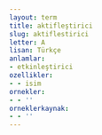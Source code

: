```yaml
---
layout: term
title: aktifleştirici
slug: aktiflestirici
letter: A
lisan: Türkçe
anlamlar:
- etkinleştirici
ozellikler:
- - isim
ornekler:
- - ''
orneklerkaynak:
- - ''
---
```

